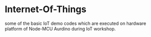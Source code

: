 # Internet-Of-Things
some of the basic IoT demo codes which are executed on hardware platform of Node-MCU Aurdino during IoT workshop.
